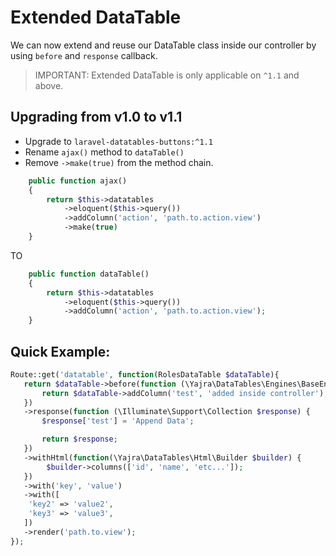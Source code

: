 # Extended DataTable

We can now extend and reuse our DataTable class inside our controller by using `before` and `response` callback.

> IMPORTANT: Extended DataTable is only applicable on `^1.1` and above.


## Upgrading from v1.0 to v1.1
- Upgrade to `laravel-datatables-buttons:^1.1`
- Rename `ajax()` method to `dataTable()`
- Remove `->make(true)` from the method chain.

```php
    public function ajax()
    {
        return $this->datatables
            ->eloquent($this->query())
            ->addColumn('action', 'path.to.action.view')
            ->make(true)
    }
```

TO


```php
    public function dataTable()
    {
        return $this->datatables
            ->eloquent($this->query())
            ->addColumn('action', 'path.to.action.view');
    }
```

## Quick Example:
```php
Route::get('datatable', function(RolesDataTable $dataTable){
   return $dataTable->before(function (\Yajra\DataTables\Engines\BaseEngine $dataTable) {
       return $dataTable->addColumn('test', 'added inside controller');
   })
   ->response(function (\Illuminate\Support\Collection $response) {
       $response['test'] = 'Append Data';

       return $response;
   })
   ->withHtml(function(\Yajra\DataTables\Html\Builder $builder) {
        $builder->columns(['id', 'name', 'etc...']);
   })
   ->with('key', 'value')
   ->with([
    'key2' => 'value2',
    'key3' => 'value3',
   ])
   ->render('path.to.view');
});
```
